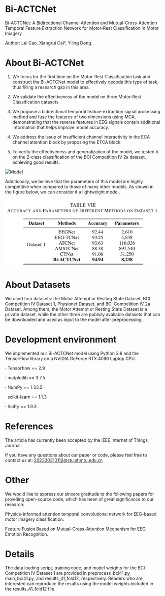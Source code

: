 # Bi-ACTCNet
Bi-ACTCNet: A Bidirectional Channel Attention and Mutual-Cross-Attention Temporal Feature Extraction Network for Motor-Rest Classification in Motor Imagery

Author: Lei Cao, Xiangrui Cai*, Yiling Dong.

# About Bi-ACTCNet
1. We focus for the first time on the Motor-Rest Classification task and construct the Bi-ACTCNet model to effectively decode this type of task, thus filling a research gap in this area.
   
2. We validate the effectiveness of the model on three Motor-Rest Classification datasets.
   
3. We propose a bidirectional temporal feature extraction signal processing method and fuse the features of two dimensions using MCA, demonstrating that the reverse features in EEG signals contain additional information that helps improve model accuracy.
   
4. We address the issue of insufficient channel interactivity in the ECA channel attention block by proposing the ETCA block.

5. To verify the effectiveness and generalization of the model, we tested it on the 2-class classification of the BCI Competition IV 2a dataset, achieving good results.
   
![Model](./Model.png)

Additionally, we believe that the parameters of this model are highly competitive when compared to those of many other models. As shown in the figure below, we can consider it a lightweight model.

![Parameter](./Parameter.png)

# About Datasets
We used four datasets: the Motor Attempt or Resting State Dataset, BCI Competition IV Dataset 1, Physionet Dataset, and BCI Competition IV 2a Dataset. Among them, the Motor Attempt or Resting State Dataset is a private dataset, while the other three are publicly available datasets that can be downloaded and used as input to the model after preprocessing.

# Development environment
We implemented our Bi-ACTCNet model using Python 3.8 and the TensorFlow library on a NVIDIA GeForce RTX 4060 Laptop GPU.

· Tensorflow == 2.9

· matplotlib == 3.7.5

· NumPy == 1.23.5

· scikit-learn == 1.1.3

· SciPy == 1.9.3

# References
The article has currently been accepted by the IEEE Internet of Things Journal.

If you have any questions about our paper or code, please feel free to contact us at: 202330310112@stu.shmtu.edu.cn

# Other
We would like to express our sincere gratitude to the following papers for providing open-source code, which has been of great significance to our research:

Physics-informed attention temporal convolutional network for EEG-based motor imagery classification.

Feature Fusion Based on Mutual-Cross-Attention Mechanism for EEG Emotion Recognition.

# Details
The data loading script, training code, and model weights for the BCI Competition IV Dataset 1 are provided in preprocess_bci41.py, main_bci41.py, and results_41_fold12, respectively. Readers who are interested can reproduce the results using the model weights included in the results_41_fold12 file.

